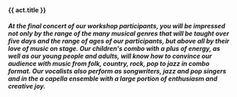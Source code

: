 #### **{{ act.title }}**

##### At the final concert of our workshop participants, you will be impressed not only by the range of the many musical genres that will be taught over five days and the range of ages of our participants, but above all by their love of music on stage. Our children's combo with a plus of energy, as well as our young people and adults, will know how to convince our audience with music from folk, country, rock, pop to jazz in combo format. Our vocalists also perform as songwriters, jazz and pop singers and in the a capella ensemble with a large portion of enthusiasm and creative joy.

